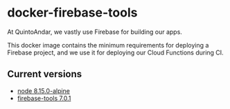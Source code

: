 # docker-firebase-tools

At QuintoAndar, we vastly use Firebase for building our apps.

This docker image contains the minimum requirements for deploying a Firebase project, and we use it for deploying our Cloud Functions during CI.

## Current versions

- [node 8.15.0-alpine](https://github.com/mhart/alpine-node/releases/tag/8.15.0)
- [firebase-tools 7.0.1](https://github.com/firebase/firebase-tools/releases/tag/v7.0.1)
